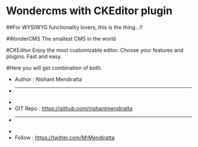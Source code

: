 Wondercms with CKEditor plugin 
==============================

##For WYSIWYG functionality lovers, this is the thing...!!

#WonderCMS
The smallest CMS in the world

#CKEditor
Enjoy the most customizable editor. Choose your features and plugins. Fast and easy.

#Here you will get combination of both.

 * Author 	: Nishant Mendiratta
 * ________________________________________________
 *
 * GIT Repo : https://github.com/nishantmendiratta
 * ________________________________________________
 * 
 * Follow   : https://twitter.com/MrMendiratta
